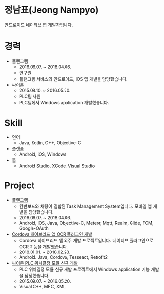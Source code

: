 정남표(Jeong Nampyo)
==============

안드로이드 네이티브 앱 개발자입니다.

# 경력
- 플랜그램
  - 2016.06.07. ~ 2018.04.06.
  - 연구원
  - 플랜그램 서비스의 안드로이드, iOS 앱 개발을 담당했습니다.
- 싸이몬
  - 2015.08.10. ~ 2016.05.20.
  - PLC팀 사원
  - PLC팀에서 Windows application 개발했습니다.

# Skill
- 언어
  - Java, Kotlin, C++, Objective-C
- 플랫폼
  - Android, iOS, Windows
- 툴
  - Android Studio, XCode, Visual Studio

# Project
- [플랜그램](https://github.com/NampyoJeong/portfolio/blob/master/projects/plangram/plangram.md)
  - 칸반보드와 채팅이 결합된 Task Management System입니다. 모바일 앱 개발을 담당했습니다.
  - 2016.06.07. ~ 2018.04.06.
  - Android, iOS, Java, Objective-C, Meteor, Mqtt, Realm, Glide, FCM, Google-OAuth
- [Cordova 하이브리드 앱 OCR 플러그인 개발](https://github.com/NampyoJeong/portfolio/blob/master/projects/cordova-ocr/cordova-ocr.md)
  - Cordova 하이브리드 앱 외주 개발 프로젝트입니다. 네이티브 플러그인으로 OCR 기능을 개발했습니다.
  - 2018.01.01. ~ 2018.02.28.
  - Android. Java, Cordova, Tesseact, Retrofit2
- [싸이몬 PLC 위치결정 모듈 신규 개발](https://github.com/NampyoJeong/portfolio/blob/master/projects/cimon/cimon.md)
  - PLC 위치결정 모듈 신규 개발 프로젝트에서 Windows application 기능 개발을 담당했습니다.
  - 2015.09.07. ~ 2016.05.20.
  - Visual C++, MFC, XML
